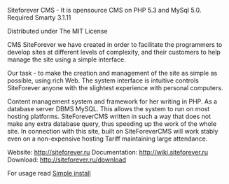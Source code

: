 Siteforever CMS - It is opensource CMS on PHP 5.3 and MySql 5.0. Required Smarty 3.1.11

Distributed under The MIT License

CMS SiteForever we have created in order to facilitate the programmers to develop sites at different levels of complexity, and their customers to help manage the site using a simple interface.

Our task - to make the creation and management of the site as simple as possible, using rich Web. The system interface is intuitive controls SiteForever anyone with the slightest experience with personal computers.

Content management system and framework for her writing in PHP. As a database server DBMS MySQL. This allows the system to run on most hosting platforms. SiteForeverCMS written in such a way that does not make any extra database query, thus speeding up the work of the whole site. In connection with this site, built on SiteForeverCMS will work stably even on a non-expensive hosting Tariff maintaining large attendance.


Website: http://siteforever.ru
Documentation: http://wiki.siteforever.ru
Download: http://siteforever.ru/download

For usage read [Simple install][1]

[1]: http://wiki.siteforever.ru/index.php/%D0%A3%D1%81%D1%82%D0%B0%D0%BD%D0%BE%D0%B2%D0%BA%D0%B0_%D0%B8_%D0%BD%D0%B0%D1%81%D1%82%D1%80%D0%BE%D0%B9%D0%BA%D0%B0